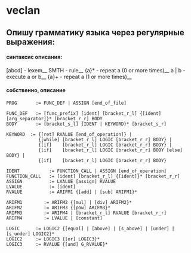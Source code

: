 # veclan


## Опишу грамматику языка через регулярные выражения:

#### синтаксис описания:
[abcd] - lexem__
SMTH   - rule__
{a}*   - repeat a (0 or more times)__
a | b  - execute a or b__
{a}+   - repeat a (1 or more times)__

####  собственно, описание
```
PROG	   := FUNC_DEF | ASSIGN [end_of_file]

FUNC_DEF   := [func_prefix] [ident] [bracket_r_l] {[ident] [arg_separator]}* [bracket_r_r] BODY
BODY       := [bracket_s_l] {IDENT | KEYWORD}* [bracket_s_r]

KEYWORD  := {[ret] RVALUE [end_of_operation]} | 
            {[while] [bracket_r_l] LOGIC [bracket_r_r] BODY} |
            {[if]    [bracket_r_l] LOGIC [bracket_r_r] BODY} | 
            {[if]    [bracket_r_l] LOGIC [bracket_r_r] BODY [else] BODY} |
            {[if]    [bracket_r_l] LOGIC [bracket_r_r] BODY}

IDENT	        := FUNCTION_CALL | ASSIGN [end_of_operation]
FUNCTION_CALL   := [ident] [bracket_r_l] {[ident]}* [bracket_r_r]
ASSIGN          := LVALUE [assign] RVALUE
LVALUE          := [ident]
RVALUE          := ARIFM1 {[add] | [sub] ARIFM1}*

ARIFM1        := ARIFM2 {[mul] | [div] ARIFM2}*
ARIFM2        := ARIFM3 {[pow] ARIFM3}*
ARIFM3        := ARIFM4 | [bracket_r_l] RVALUE [bracket_r_r]
ARIFM4        := LVALUE | [constant]

LOGIC      := LOGIC2 {[equal] | [above] | [s_above] | [under] | [s_under] LOGIC2}*
LOGIC2     := LOGIC3 {[or] LOGIC3}*
LOGIC3     := RVALUE {[and] G_RVALUE}*
```
